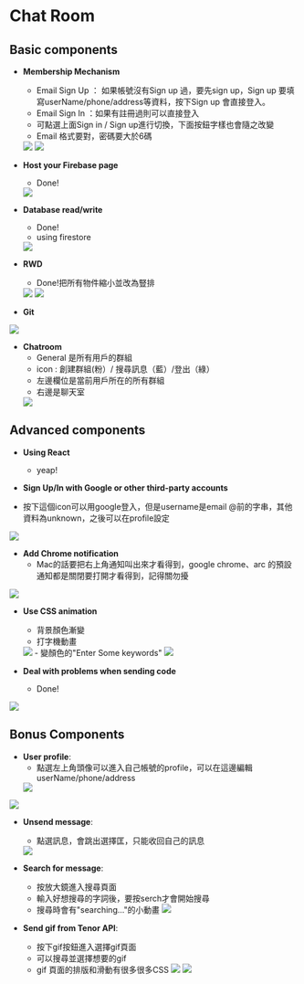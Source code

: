 # Chat Room 
## Basic components

- **Membership Mechanism**
  - Email Sign Up ：
    如果帳號沒有Sign up 過，要先sign up，Sign up 要填寫userName/phone/address等資料，按下Sign up 會直接登入。
  - Email Sign In ：如果有註冊過則可以直接登入
  - 可點選上面Sign in / Sign up進行切換，下面按鈕字樣也會隨之改變
  - Email 格式要對，密碼要大於6碼
  
  <img src = "./RoomShot/Signin.png">
   <img src = "./RoomShot/Signup.png">

- **Host your Firebase page**
  - Done!
  <img src ="./RoomShot/Deploy.png">

- **Database read/write**
  - Done!
  - using firestore
  <img src = "./RoomShot/DataBase.png">

- **RWD**
  - Done!把所有物件縮小並改為豎排
  <img src = "./RoomShot/RWD_big.png">
  <img src = "./RoomShot/RWD_small.png">

- **Git**
<img src ="./RoomShot/Git.png">


- **Chatroom**
  - General 是所有用戶的群組
  - icon : 創建群組(粉）/ 搜尋訊息（藍）/登出（綠）
  - 左邊欄位是當前用戶所在的所有群組
  - 右邊是聊天室
  <img src = "./RoomShot/ChatRoom.png">


## Advanced components
- **Using React**
    - yeap!

- **Sign Up/In with Google or other third-party accounts**
- 按下這個icon可以用google登入，但是username是email @前的字串，其他資料為unknown，之後可以在profile設定
<img src = "./RoomShot/Google.png">

- **Add Chrome notification**
    -  Mac的話要把右上角通知叫出來才看得到，google chrome、arc 的預設通知都是關閉要打開才看得到，記得關勿擾 
<img src = "./RoomShot/Notification.png">


- **Use CSS animation**
    - 背景顏色漸變
    - 打字機動畫
    <img src = "./RoomShot/Css_background.png">
    -   變顏色的"Enter Some keywords"
    <img src = "./RoomShot/Css_search.png">

- **Deal with problems when sending code**
    - Done! 
<img src = "./RoomShot/Problem.png">

## Bonus Components 
- **User profile**:
  - 點選左上角頭像可以進入自己帳號的profile，可以在這邊編輯userName/phone/address
  <img src = "./RoomShot/Profile_enter.png">
<img src = "./RoomShot/Profile.png">




- **Unsend message**:
  - 點選訊息，會跳出選擇匡，只能收回自己的訊息
  <img src = "./RoomShot/Unsend.png">

- **Search for message**:
    - 按放大鏡進入搜尋頁面
  - 輸入好想搜尋的字詞後，要按serch才會開始搜尋
  - 搜尋時會有"searching..."的小動畫
    <img src = "./RoomShot/Search.png">

- **Send gif from Tenor API**:
    -   按下gif按鈕進入選擇gif頁面
    -  可以搜尋並選擇想要的gif
    - gif 頁面的排版和滑動有很多很多CSS
        <img src = "./RoomShot/Gif.png">
        <img src = "./RoomShot/Gif_button.png">


